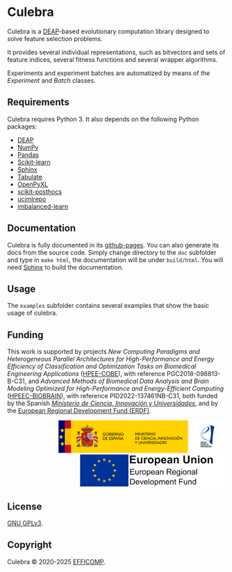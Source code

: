 # Culebra

Culebra is a [DEAP](https://deap.readthedocs.io/en/master/)-based evolutionary computation library designed to solve feature selection problems.

It provides several individual representations, such as bitvectors and sets of feature indices, several fitness functions and several wrapper algorithms.

Experiments and experiment batches are automatized by means of the *Experiment* and *Batch* classes.

## Requirements

Culebra requires Python 3. It also depends on the following Python packages:

* [DEAP](https://pypi.org/project/deap/)
* [NumPy](https://pypi.org/project/numpy/)
* [Pandas](https://pypi.org/project/pandas/)
* [Scikit-learn](https://pypi.org/project/scikit-learn/)
* [Sphinx](https://pypi.org/project/Sphinx/)
* [Tabulate](https://pypi.org/project/tabulate/)
* [OpenPyXL](https://pypi.org/project/openpyxl/)
* [scikit-posthocs](https://pypi.org/project/scikit-posthocs/)
* [ucimlrepo](https://pypi.org/project/ucimlrepo/)
* [imbalanced-learn](https://pypi.org/project/imbalanced-learn/)

## Documentation

Culebra is fully documented in its [github-pages](https://efficomp.github.io/culebra/). You can also generate its docs from the source code. Simply change directory to the `doc` subfolder and type in `make html`, the documentation will be under `build/html`. You will need [Sphinx](https://www.sphinx-doc.org/en/master/) to build the documentation.

## Usage

The `examples` subfolder contains several examples that show the basic usage of culebra.

## Funding

This work is supported by projects *New Computing Paradigms and Heterogeneous Parallel Architectures for High-Performance and Energy Efficiency of Classification and Optimization Tasks on Biomedical Engineering Applications* ([HPEE-COBE](https://efficomp.ugr.es/research/projects/hpee-cobe/)), with reference PGC2018-098813-B-C31, and *Advanced Methods of Biomedical Data Analysis and Brain Modeling Optimized for High-Performance and Energy-Efficient Computing* ([HPEEC-BIOBRAIN](https://icarproyectos.ugr.es/msbrainmarker-hpeecbrainmod/)), with reference PID2022-137461NB-C31, both funded by the Spanish [*Ministerio de Ciencia, Innovación y Universidades*](https://www.ciencia.gob.es/), and by the [European Regional Development Fund (ERDF)](https://ec.europa.eu/regional_policy/en/funding/erdf/).

<div style="text-align: right">
  <a href="https://www.ciencia.gob.es/">
    <img src="https://raw.githubusercontent.com/efficomp/culebra/master/doc/source/_static/micinu.png" height="75">
  </a>
  <a href="https://ec.europa.eu/regional_policy/en/funding/erdf/">
    <img src="https://raw.githubusercontent.com/efficomp/culebra/master/doc/source/_static/erdf.png" height="75">
  </a>
</div>


## License

[GNU GPLv3](https://www.gnu.org/licenses/gpl-3.0.md).

## Copyright

Culebra © 2020-2025 [EFFICOMP](https://efficomp.ugr.es).

